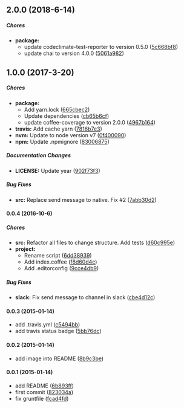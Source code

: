 ## 2.0.0 (2018-6-14)

##### Chores

* **package:**
  * update codeclimate-test-reporter to version 0.5.0 ([5c668bf8](https://github.com/lgaticaq/hubot-anon/commit/5c668bf8861424858f2ebc7a373c993649bf6611))
  * update chai to version 4.0.0 ([5061a982](https://github.com/lgaticaq/hubot-anon/commit/5061a982440be9032551c164af6eb895a5ce1403))

## 1.0.0 (2017-3-20)

##### Chores

* **package:**
  * Add yarn.lock ([665cbec2](https://github.com/lgaticaq/hubot-anon/commit/665cbec27e9b40caa0103cf2ee4a12379f06390d))
  * Update dependencies ([cb65b6cf](https://github.com/lgaticaq/hubot-anon/commit/cb65b6cf9f3ab1f7094b9ee961123984714fb879))
  * update coffee-coverage to version 2.0.0 ([4967b164](https://github.com/lgaticaq/hubot-anon/commit/4967b1647571f2360959c30fd36a14a327d9f988))
* **travis:** Add cache yarn ([7816b7e3](https://github.com/lgaticaq/hubot-anon/commit/7816b7e3a6c89602684cc2c4525a09f62c5861ea))
* **nvm:** Update to node version v7 ([0f400090](https://github.com/lgaticaq/hubot-anon/commit/0f400090a8a710c344aa9b5b783633f3e9418979))
* **npm:** Update .npmignore ([83006875](https://github.com/lgaticaq/hubot-anon/commit/83006875d4f182fc2cf75cdc4d095eac6caf23d3))

##### Documentation Changes

* **LICENSE:** Update year ([902f73f3](https://github.com/lgaticaq/hubot-anon/commit/902f73f39d039d54341f5c505b927f1a81b4c9e6))

##### Bug Fixes

* **src:** Replace send message to native. Fix #2 ([7abb30d2](https://github.com/lgaticaq/hubot-anon/commit/7abb30d2b36e0a9e3c5c55dad9244874d1702bbd))

#### 0.0.4 (2016-10-6)

##### Chores

* **src:** Refactor all files to change structure. Add tests ([d60c995e](https://github.com/lgaticaq/hubot-anon/commit/d60c995ecaa49c842110995376087a70e02422ce))
* **project:**
  * Rename script ([6dd38939](https://github.com/lgaticaq/hubot-anon/commit/6dd389391f5685784047020fbefc5b0c1d57997e))
  * Add index.coffee ([f8d60d4c](https://github.com/lgaticaq/hubot-anon/commit/f8d60d4c79b3c23cc538e7c16626207fd6b9286f))
  * Add .editorconfig ([9cce4db9](https://github.com/lgaticaq/hubot-anon/commit/9cce4db9c143ce475955d6050700338ad261a234))

##### Bug Fixes

* **slack:** Fix send message to channel in slack ([cbe4d12c](https://github.com/lgaticaq/hubot-anon/commit/cbe4d12cb6b63bf706925ed5b59372f865e4bbd2))

#### 0.0.3 (2015-01-14)

* add .travis.yml ([c5494bb](https://github.com/lgaticaq/hubot-anon/commit/c5494bb))
* add travis status badge ([5bb76dc](https://github.com/lgaticaq/hubot-anon/commit/5bb76dc))

#### 0.0.2 (2015-01-14)

* add image into README ([8b9c3be](https://github.com/lgaticaq/hubot-anon/commit/8b9c3be))

#### 0.0.1 (2015-01-14)

* add README ([6b893ff](https://github.com/lgaticaq/hubot-anon/commit/6b893ff))
* first commit ([823034a](https://github.com/lgaticaq/hubot-anon/commit/823034a))
* fix gruntfile ([fcad4fd](https://github.com/lgaticaq/hubot-anon/commit/fcad4fd))
